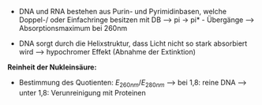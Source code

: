 - DNA und RNA bestehen aus Purin- und Pyrimidinbasen, welche Doppel-/ oder Einfachringe besitzen mit DB --> pi -> pi* - Übergänge 
--> Absorptionsmaximum bei 260nm

- DNA sorgt durch die Helixstruktur, dass Licht nicht so stark absorbiert wird --> hypochromer Effekt (Abnahme der Extinktion)


**Reinheit der Nukleinsäure:**
- Bestimmung des Quotienten: $E_{260nm}/E_{280nm}$
--> bei 1,8: reine DNA
--> unter 1,8: Verunreinigung mit Proteinen